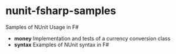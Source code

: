 nunit-fsharp-samples
====================

Samples of NUnit Usage in F#
 * **money** Implementation and tests of a currency conversion class
 * **syntax** Examples of NUnit syntax in F#
